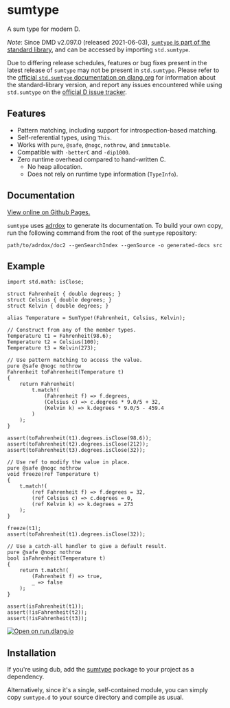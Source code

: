sumtype
=======

A sum type for modern D.

*Note*: Since DMD v2.097.0 (released 2021-06-03), [`sumtype` is part of the
standard library][changelog], and can be accessed by importing `std.sumtype`.

Due to differing release schedules, features or bug fixes present in the latest
release of `sumtype` may not be present in `std.sumtype`. Please refer to the
[official `std.sumtype` documentation on dlang.org][std-docs] for information
about the standard-library version, and report any issues encountered while
using `std.sumtype` on the [official D issue tracker][bugzilla].

[changelog]: https://dlang.org/changelog/2.097.0.html#std-sumtype
[std-docs]: https://dlang.org/phobos/std_sumtype.html
[bugzilla]: https://issues.dlang.org/

Features
--------

- Pattern matching, including support for introspection-based matching.
- Self-referential types, using `This`.
- Works with `pure`, `@safe`, `@nogc`, `nothrow`, and `immutable`.
- Compatible with `-betterC` and `-dip1000`.
- Zero runtime overhead compared to hand-written C.
    - No heap allocation.
    - Does not rely on runtime type information (`TypeInfo`).

Documentation
-------------

[View online on Github Pages.][docs]

`sumtype` uses [adrdox][] to generate its documentation. To build your own
copy, run the following command from the root of the `sumtype` repository:

    path/to/adrdox/doc2 --genSearchIndex --genSource -o generated-docs src

[docs]: https://pbackus.github.io/sumtype/sumtype.html
[adrdox]: https://github.com/adamdruppe/adrdox

Example
-------

    import std.math: isClose;

    struct Fahrenheit { double degrees; }
    struct Celsius { double degrees; }
    struct Kelvin { double degrees; }

    alias Temperature = SumType!(Fahrenheit, Celsius, Kelvin);

    // Construct from any of the member types.
    Temperature t1 = Fahrenheit(98.6);
    Temperature t2 = Celsius(100);
    Temperature t3 = Kelvin(273);

    // Use pattern matching to access the value.
    pure @safe @nogc nothrow
    Fahrenheit toFahrenheit(Temperature t)
    {
        return Fahrenheit(
            t.match!(
                (Fahrenheit f) => f.degrees,
                (Celsius c) => c.degrees * 9.0/5 + 32,
                (Kelvin k) => k.degrees * 9.0/5 - 459.4
            )
        );
    }

    assert(toFahrenheit(t1).degrees.isClose(98.6));
    assert(toFahrenheit(t2).degrees.isClose(212));
    assert(toFahrenheit(t3).degrees.isClose(32));

    // Use ref to modify the value in place.
    pure @safe @nogc nothrow
    void freeze(ref Temperature t)
    {
        t.match!(
            (ref Fahrenheit f) => f.degrees = 32,
            (ref Celsius c) => c.degrees = 0,
            (ref Kelvin k) => k.degrees = 273
        );
    }

    freeze(t1);
    assert(toFahrenheit(t1).degrees.isClose(32));

    // Use a catch-all handler to give a default result.
    pure @safe @nogc nothrow
    bool isFahrenheit(Temperature t)
    {
        return t.match!(
            (Fahrenheit f) => true,
            _ => false
        );
    }

    assert(isFahrenheit(t1));
    assert(!isFahrenheit(t2));
    assert(!isFahrenheit(t3));

[![Open on run.dlang.io](https://img.shields.io/badge/run.dlang.io-open-blue.svg)](https://run.dlang.io/is/jYkbjP)

Installation
------------

If you're using dub, add the [sumtype](https://code.dlang.org/packages/sumtype)
package to your project as a dependency.

Alternatively, since it's a single, self-contained module, you can simply copy
`sumtype.d` to your source directory and compile as usual.
